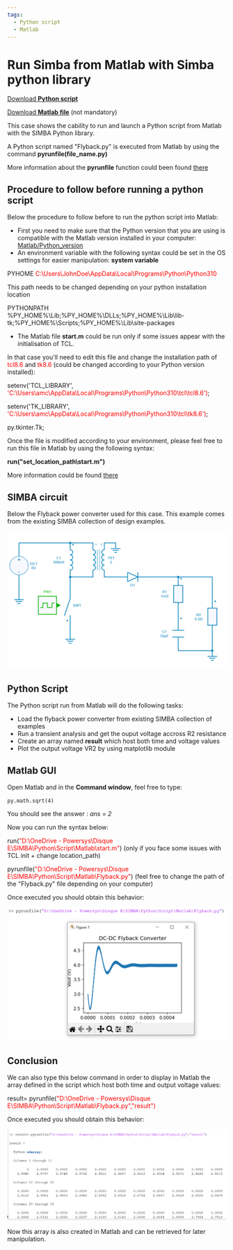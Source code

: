```yaml
---
tags:
  - Python script
  - Matlab
---
```


# Run Simba from Matlab with Simba python library

[Download **Python script**](flyback_script.py)

[Download **Matlab file**](start.m) (not mandatory)

This case shows the cability to run and launch a Python script from Matlab with the SIMBA Python library.

A Python script named "Flyback.py" is executed from Matlab by using the command **pyrunfile(file_name.py)**

More information about the **pyrunfile** function could been found [there](https://fr.mathworks.com/help/matlab/ref/pyrunfile.html)

## Procedure to follow before running a python script

Below the procedure to follow before to run the python script into Matlab:

* First you need to make sure that the Python version that you are using is compatible with the Matlab version installed in your computer: [Matlab/Python_version](https://fr.mathworks.com/support/requirements/python-compatibility.html)
* An environment variable with the following syntax could be set in the OS settings for easier manipulation: **system variable**
  
PYHOME        <span style='color:red'>C:\Users\JohnDoe\AppData\Local\Programs\Python\Python310</span>  

This path needs to be changed depending on your python installation location

PYTHONPATH    %PY_HOME%\Lib;%PY_HOME%\DLLs;%PY_HOME%\Lib\lib-tk;%PY_HOME%\Scripts\;%PY_HOME%\Lib\site-packages


* The Matlab file **start.m** could be run only if some issues appear with the initialisation of TCL.

In that case you'll need to edit this file and change the installation path of <span style='color:red'>tcl8.6</span> and <span style='color:red'>tk8.6</span> (could be changed according to your Python version installed):

setenv('TCL_LIBRARY', <span style='color:red'>'C:\Users\amc\AppData\Local\Programs\Python\Python310\tcl\tcl8.6')</span>;

setenv('TK_LIBRARY', <span style='color:red'>'C:\Users\amc\AppData\Local\Programs\Python\Python310\tcl\tk8.6')</span>;

py.tkinter.Tk;

Once the file is modified according to your environment, please feel free to run this file in Matlab by using the following syntax:

**run("set_location_path\start.m")**

More information could be found [there](https://fr.mathworks.com/matlabcentral/answers/1842093-how-to-resolve-error-calling-python-from-matlab)

## SIMBA circuit

Below the Flyback power converter used for this case. This example comes from the existing SIMBA collection of design examples.

![flyback](fig/flyback.png)


## Python Script

The Python script run from Matlab will do the following tasks:

* Load the flyback power converter from existing SIMBA collection of examples
* Run a transient analysis and get the ouput voltage accross R2 resistance
* Create an array named **result** which host both time and voltage values
* Plot the output voltage VR2 by using matplotlib module

## Matlab GUI

Open Matlab and in the **Command window**, feel free to type:

```
py.math.sqrt(4)
```


You should see the answer : *ans = 2*

Now you can run the syntax below:

run(<span style='color:red'>"D:\OneDrive - Powersys\Disque E\SIMBA\Python\Script\Matlab\start.m"</span>)   (only if you face some issues with TCL init + change location_path)

pyrunfile(<span style='color:red'>"D:\OneDrive - Powersys\Disque E\SIMBA\Python\Script\Matlab\Flyback.py"</span>) (feel free to change the path of the "Flyback.py" file depending on your computer)

Once executed you should obtain this behavior:

![result](fig/result.png)

## Conclusion

We can also type this below command in order to display in Matlab the array defined in the script which host both time and output voltage values:

result= pyrunfile(<span style='color:red'>"D:\OneDrive - Powersys\Disque E\SIMBA\Python\Script\Matlab\Flyback.py","result")</span>

Once executed you should obtain this behavior:

![result1](fig/result1.png)

Now this array is also created in Matlab and can be retrieved for later manipulation.